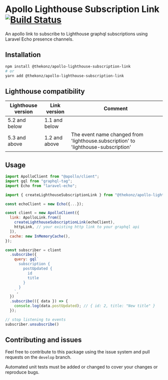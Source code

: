 # Apollo Lighthouse Subscription Link [![Build Status](https://travis-ci.org/thekonz/apollo-lighthouse-subscription-link.svg?branch=master)](https://travis-ci.org/thekonz/apollo-lighthouse-subscription-link)

An apollo link to subscribe to Lighthouse graphql subscriptions using Laravel Echo presence channels.

## Installation

```bash
npm install @thekonz/apollo-lighthouse-subscription-link
# or
yarn add @thekonz/apollo-lighthouse-subscription-link
```

## Lighthouse compatibility

| Lighthouse version | Link version | Comment |
| - | - | - |
| 5.2 and below | 1.1 and below | |
| 5.3 and above | 1.2 and above | The event name changed from 'lighthouse.subscription' to 'lighthouse-subscription' |

## Usage

```javascript
import ApolloClient from "@apollo/client";
import gql from "graphql-tag";
import Echo from "laravel-echo";

import { createLighthouseSubscriptionLink } from "@thekonz/apollo-lighthouse-subscription-link";

const echoClient = new Echo({...});

const client = new ApolloClient({
  link: ApolloLink.from([
    createLighthouseSubscriptionLink(echoClient),
    httpLink, // your existing http link to your graphql api
  ]),
  cache: new InMemoryCache(),
});

const subscriber = client
  .subscribe({
    query: gql`
      subscription {
        postUpdated {
          id
          title
        }
      }
    `,
  })
  .subscribe(({ data }) => {
    console.log(data.postUpdated); // { id: 2, title: "New title" }
  });

// stop listening to events
subscriber.unsubscribe()
```

## Contributing and issues

Feel free to contribute to this package using the issue system and pull requests on the `develop` branch.

Automated unit tests must be added or changed to cover your changes or reproduce bugs.
